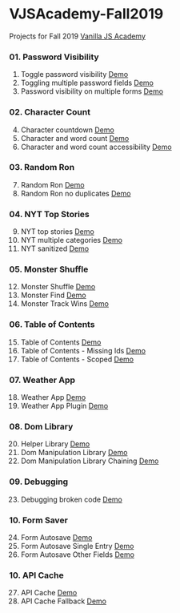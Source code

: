 # VJSAcademy-Fall2019

Projects for Fall 2019 [Vanilla JS Academy](https://vanillajsacademy.com/)


### 01. Password Visibility
01. Toggle password visibility [Demo](https://letioneill.github.io/VJSAcademy-Fall2019/01_password-visibility/01-toggle-password-visibility.html)
02. Toggling multiple password fields [Demo](https://letioneill.github.io/VJSAcademy-Fall2019/01_password-visibility/02-password-visibility-multiple-fields.html)
03. Password visibility on multiple forms [Demo](https://letioneill.github.io/VJSAcademy-Fall2019/01_password-visibility/03-password-visibility-multiple-forms.html)

### 02. Character Count
04. Character countdown [Demo](https://letioneill.github.io/VJSAcademy-Fall2019/02_character-count/04-character-count.html)
05. Character and word count [Demo](https://letioneill.github.io/VJSAcademy-Fall2019/02_character-count/05-character-and-word-count.html)
06. Character and word count accessibility [Demo](https://letioneill.github.io/VJSAcademy-Fall2019/02_character-count/06-character-and-word-count-accessibility.html)

### 03. Random Ron
07. Random Ron [Demo](https://letioneill.github.io/VJSAcademy-Fall2019/03_random-ron/07-random-ron.html)
08. Random Ron no duplicates [Demo](https://letioneill.github.io/VJSAcademy-Fall2019/03_random-ron/08-random-ron-no-duplicates.html)

### 04. NYT Top Stories
09. NYT top stories [Demo](https://letioneill.github.io/VJSAcademy-Fall2019/04_nyt-news/09-nyt-what-to-read.html)
10. NYT multiple categories [Demo](https://letioneill.github.io/VJSAcademy-Fall2019/04_nyt-news/10-nyt-multiple-categories.html)
11. NYT sanitized  [Demo](https://letioneill.github.io/VJSAcademy-Fall2019/04_nyt-news/11-nyt-sanitized.html)

### 05. Monster Shuffle
12. Monster Shuffle  [Demo](https://letioneill.github.io/VJSAcademy-Fall2019/05_monster-shuffle/12-monster-shuffle.html)
13. Monster Find  [Demo](https://letioneill.github.io/VJSAcademy-Fall2019/05_monster-shuffle/13-monster-find.html)
14. Monster Track Wins  [Demo](https://letioneill.github.io/VJSAcademy-Fall2019/05_monster-shuffle/14-monster-track-wins.html)

### 06. Table of Contents
15. Table of Contents  [Demo](https://letioneill.github.io/VJSAcademy-Fall2019/06_table-of-contents/15-table-of-contents.html)
16. Table of Contents - Missing Ids  [Demo](https://letioneill.github.io/VJSAcademy-Fall2019/06_table-of-contents/16-table-of-contents-missing-ids.html)
17. Table of Contents - Scoped  [Demo](https://letioneill.github.io/VJSAcademy-Fall2019/06_table-of-contents/17-table-of-contents-iffe.html)

### 07. Weather App
18. Weather App  [Demo](https://letioneill.github.io/VJSAcademy-Fall2019/07_weather/18-weather-app.html)
19. Weather App Plugin  [Demo](https://letioneill.github.io/VJSAcademy-Fall2019/07_weather/19-weather-app-plugin.html)

### 08. Dom Library
20. Helper Library  [Demo](https://letioneill.github.io/VJSAcademy-Fall2019/08_helper-library/20-helper-library.html)
21. Dom Manipulation Library  [Demo](https://letioneill.github.io/VJSAcademy-Fall2019/08_helper-library/21-dom-manipulation-library.html)
22. Dom Manipulation Library Chaining  [Demo](https://letioneill.github.io/VJSAcademy-Fall2019/08_helper-library/22-dom-manipulation-library-chaining.html)

### 09. Debugging
23. Debugging broken code  [Demo](https://letioneill.github.io/VJSAcademy-Fall2019/09_debugging/23-debugging-broken-code.html)

### 10. Form Saver
24. Form Autosave [Demo](https://letioneill.github.io/VJSAcademy-Fall2019/10_form-saver/24-form-autosave.html)
25. Form Autosave Single Entry [Demo](https://letioneill.github.io/VJSAcademy-Fall2019/10_form-saver/25-form-autosave-single-entry.html)
26. Form Autosave Other Fields [Demo](https://letioneill.github.io/VJSAcademy-Fall2019/10_form-saver/26-form-autosave-other-fields.html)

### 10. API Cache
27. API Cache [Demo](https://letioneill.github.io/VJSAcademy-Fall2019/11_api-cache/27-api-cache.html)
28. API Cache Fallback [Demo](https://letioneill.github.io/VJSAcademy-Fall2019/11_api-cache/28-api-cache-fallback.html)
